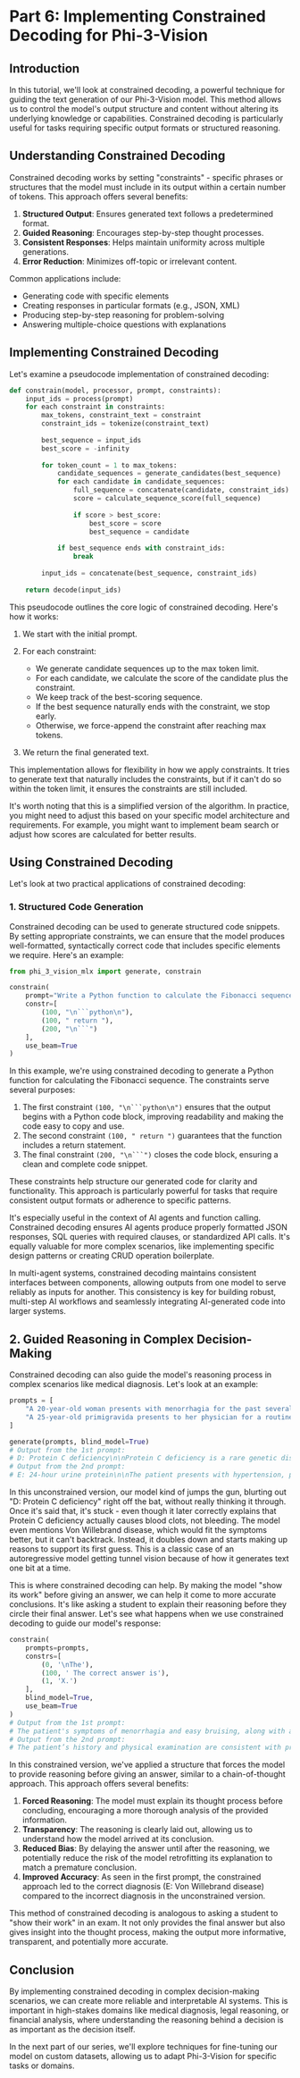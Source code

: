 # Part 6: Implementing Constrained Decoding for Phi-3-Vision

## Introduction

In this tutorial, we'll look at constrained decoding, a powerful technique for guiding the text generation of our Phi-3-Vision model. This method allows us to control the model's output structure and content without altering its underlying knowledge or capabilities. Constrained decoding is particularly useful for tasks requiring specific output formats or structured reasoning.

## Understanding Constrained Decoding

Constrained decoding works by setting "constraints" - specific phrases or structures that the model must include in its output within a certain number of tokens. This approach offers several benefits:

1. **Structured Output**: Ensures generated text follows a predetermined format.
2. **Guided Reasoning**: Encourages step-by-step thought processes.
3. **Consistent Responses**: Helps maintain uniformity across multiple generations.
4. **Error Reduction**: Minimizes off-topic or irrelevant content.

Common applications include:

- Generating code with specific elements
- Creating responses in particular formats (e.g., JSON, XML)
- Producing step-by-step reasoning for problem-solving
- Answering multiple-choice questions with explanations

## Implementing Constrained Decoding

Let's examine a pseudocode implementation of constrained decoding:

```python
def constrain(model, processor, prompt, constraints):
    input_ids = process(prompt)
    for each constraint in constraints:
        max_tokens, constraint_text = constraint
        constraint_ids = tokenize(constraint_text)
        
        best_sequence = input_ids
        best_score = -infinity
        
        for token_count = 1 to max_tokens:
            candidate_sequences = generate_candidates(best_sequence)
            for each candidate in candidate_sequences:
                full_sequence = concatenate(candidate, constraint_ids)
                score = calculate_sequence_score(full_sequence)
                
                if score > best_score:
                    best_score = score
                    best_sequence = candidate
            
            if best_sequence ends with constraint_ids:
                break
        
        input_ids = concatenate(best_sequence, constraint_ids)
    
    return decode(input_ids)
```

This pseudocode outlines the core logic of constrained decoding. Here's how it works:

1. We start with the initial prompt.
2. For each constraint:

    - We generate candidate sequences up to the max token limit.
    - For each candidate, we calculate the score of the candidate plus the constraint.
    - We keep track of the best-scoring sequence.
    - If the best sequence naturally ends with the constraint, we stop early.
    - Otherwise, we force-append the constraint after reaching max tokens.
   
3. We return the final generated text.

This implementation allows for flexibility in how we apply constraints. It tries to generate text that naturally includes the constraints, but if it can't do so within the token limit, it ensures the constraints are still included.

It's worth noting that this is a simplified version of the algorithm. In practice, you might need to adjust this based on your specific model architecture and requirements. For example, you might want to implement beam search or adjust how scores are calculated for better results.

## Using Constrained Decoding

Let's look at two practical applications of constrained decoding:

### 1. Structured Code Generation

Constrained decoding can be used to generate structured code snippets. By setting appropriate constraints, we can ensure that the model produces well-formatted, syntactically correct code that includes specific elements we require. Here's an example:

```python
from phi_3_vision_mlx import generate, constrain

constrain(
    prompt="Write a Python function to calculate the Fibonacci sequence up to a given number n.", 
    constr=[
        (100, "\n```python\n"), 
        (100, " return "), 
        (200, "\n```")
    ], 
    use_beam=True
)
```

In this example, we're using constrained decoding to generate a Python function for calculating the Fibonacci sequence. The constraints serve several purposes:

1. The first constraint `(100, "\n```python\n")` ensures that the output begins with a Python code block, improving readability and making the code easy to copy and use.
2. The second constraint `(100, " return ")` guarantees that the function includes a return statement.
3. The final constraint `(200, "\n```")` closes the code block, ensuring a clean and complete code snippet.

These constraints help structure our generated code for clarity and functionality. This approach is particularly powerful for tasks that require consistent output formats or adherence to specific patterns. 

It's especially useful in the context of AI agents and function calling. Constrained decoding ensures AI agents produce properly formatted JSON responses, SQL queries with required clauses, or standardized API calls. It's equally valuable for more complex scenarios, like implementing specific design patterns or creating CRUD operation boilerplate.

In multi-agent systems, constrained decoding maintains consistent interfaces between components, allowing outputs from one model to serve reliably as inputs for another. This consistency is key for building robust, multi-step AI workflows and seamlessly integrating AI-generated code into larger systems.

## 2. Guided Reasoning in Complex Decision-Making

Constrained decoding can also guide the model's reasoning process in complex scenarios like medical diagnosis. Let's look at an example:

```python
prompts = [
    "A 20-year-old woman presents with menorrhagia for the past several years. She says that her menses "have always been heavy", and she has experienced easy bruising for as long as she can remember. Family history is significant for her mother, who had similar problems with bruising easily. The patient's vital signs include: heart rate 98/min, respiratory rate 14/min, temperature 36.1°C (96.9°F), and blood pressure 110/87 mm Hg. Physical examination is unremarkable. Laboratory tests show the following: platelet count 200,000/mm3, PT 12 seconds, and PTT 43 seconds. Which of the following is the most likely cause of this patient's symptoms? A: Factor V Leiden B: Hemophilia A C: Lupus anticoagulant D: Protein C deficiency E: Von Willebrand disease",
    "A 25-year-old primigravida presents to her physician for a routine prenatal visit. She is at 34 weeks gestation, as confirmed by an ultrasound examination. She has no complaints, but notes that the new shoes she bought 2 weeks ago do not fit anymore. The course of her pregnancy has been uneventful and she has been compliant with the recommended prenatal care. Her medical history is unremarkable. She has a 15-pound weight gain since the last visit 3 weeks ago. Her vital signs are as follows: blood pressure, 148/90 mm Hg; heart rate, 88/min; respiratory rate, 16/min; and temperature, 36.6℃ (97.9℉). The blood pressure on repeat assessment 4 hours later is 151/90 mm Hg. The fetal heart rate is 151/min. The physical examination is significant for 2+ pitting edema of the lower extremity. Which of the following tests o should confirm the probable condition of this patient? A: Bilirubin assessment B: Coagulation studies C: Hematocrit assessment D: Leukocyte count with differential E: 24-hour urine protein"
]

generate(prompts, blind_model=True)
# Output from the 1st prompt:
# D: Protein C deficiency\n\nProtein C deficiency is a rare genetic disorder that increases the risk of developing abnormal blood clots. It is an autosomal dominant disorder that can lead to venous thromboembolism. The patient's prolonged PTT and history of menorrhagia and easy bruising are consistent with a bleeding disorder. Protein C is a natural anticoagulant that inhibits the coagulation cascade. Deficiency of protein C can lead to a hypercoagulable state, which can result in venous thrombosis. The other options listed are not consistent with the patient's presentation. Factor V Leiden is a genetic disorder that increases the risk of developing abnormal blood clots, but it is associated with a prolonged PT and normal PTT. Hemophilia A is an X-linked recessive disorder that results in a deficiency of factor VIII, leading to a prolonged PTT. Lupus anticoagulant is an autoimmune disorder that can cause a prolonged PTT and is associated with antiphospholipid syndrome. Von Willebrand disease is a bleeding disorder caused by a deficiency or dysfunction of von Willebrand factor, which leads to a prolonged PTT and a history of menorrhagia. However, the patient's PTT is significantly prolonged, which is more consistent with protein C deficiency.<|end|>
# Output from the 2nd prompt:
# E: 24-hour urine protein\n\nThe patient presents with hypertension, proteinuria, and edema, which are the three diagnostic criteria for preeclampsia. The diagnosis of preeclampsia is made when a pregnant woman has hypertension and either proteinuria or end-organ dysfunction after 20 weeks of gestation. In this case, the patient has hypertension (blood pressure of 148/90 mm Hg on two separate occasions), edema, and a fetal heart rate of 151/min, which is slightly elevated but not indicative of fetal distress. The most appropriate test to confirm the diagnosis of preeclampsia is a 24-hour urine protein assessment. This test will help determine the degree of proteinuria, which is a key feature of preeclampsia. Other tests, such as bilirubin assessment, coagulation studies, hematocrit assessment, and leukocyte count with differential, are not specific for preeclampsia and would not be the first-line tests to confirm the diagnosis.<|end|>
```

In this unconstrained version, our model kind of jumps the gun, blurting out "D: Protein C deficiency" right off the bat, without really thinking it through. Once it's said that, it's stuck - even though it later correctly explains that Protein C deficiency actually causes blood clots, not bleeding. The model even mentions Von Willebrand disease, which would fit the symptoms better, but it can't backtrack. Instead, it doubles down and starts making up reasons to support its first guess. This is a classic case of an autoregressive model getting tunnel vision because of how it generates text one bit at a time.

This is where constrained decoding can help. By making the model "show its work" before giving an answer, we can help it come to more accurate conclusions. It's like asking a student to explain their reasoning before they circle their final answer. Let's see what happens when we use constrained decoding to guide our model's response:

```python
constrain(
    prompts=prompts,
    constrs=[
        (0, '\nThe'),
        (100, ' The correct answer is'),
        (1, 'X.')
    ],
    blind_model=True,
    use_beam=True
)
# Output from the 1st prompt:
# The patient's symptoms of menorrhagia and easy bruising, along with a prolonged partial thromboplastin time (PTT) and normal platelet count and prothrombin time (PT), are suggestive of a coagulation factor deficiency. The correct answer is E.
# Output from the 2nd prompt:
# The patient’s history and physical examination are consistent with preeclampsia. Preeclampsia is a multisystem disorder that is characterized by new-onset hypertension and proteinuria after 20 weeks of gestation. The patient’s blood pressure is elevated (>140/90 mm Hg) and she has 2+ pitting edema of the lower extremity. The correct answer is E.
```

In this constrained version, we've applied a structure that forces the model to provide reasoning before giving an answer, similar to a chain-of-thought approach. This approach offers several benefits:

1. **Forced Reasoning**: The model must explain its thought process before concluding, encouraging a more thorough analysis of the provided information.
2. **Transparency**: The reasoning is clearly laid out, allowing us to understand how the model arrived at its conclusion.
3. **Reduced Bias**: By delaying the answer until after the reasoning, we potentially reduce the risk of the model retrofitting its explanation to match a premature conclusion.
4. **Improved Accuracy**: As seen in the first prompt, the constrained approach led to the correct diagnosis (E: Von Willebrand disease) compared to the incorrect diagnosis in the unconstrained version.

This method of constrained decoding is analogous to asking a student to "show their work" in an exam. It not only provides the final answer but also gives insight into the thought process, making the output more informative, transparent, and potentially more accurate.

## Conclusion

By implementing constrained decoding in complex decision-making scenarios, we can create more reliable and interpretable AI systems. This is important in high-stakes domains like medical diagnosis, legal reasoning, or financial analysis, where understanding the reasoning behind a decision is as important as the decision itself.

In the next part of our series, we'll explore techniques for fine-tuning our model on custom datasets, allowing us to adapt Phi-3-Vision for specific tasks or domains.